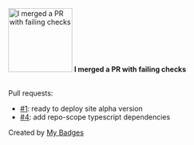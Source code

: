 <img src="https://my-badges.github.io/my-badges/this-is-fine.png" alt="I merged a PR with failing checks" title="I merged a PR with failing checks" width="128">
<strong>I merged a PR with failing checks</strong>
<br><br>

Pull requests:

- <a href="https://github.com/lavitalite/wiki/pull/1">#1</a>: ready to deploy site alpha version
- <a href="https://github.com/lavitalite/wiki/pull/4">#4</a>: add repo-scope typescript dependencies


Created by <a href="https://github.com/my-badges/my-badges">My Badges</a>